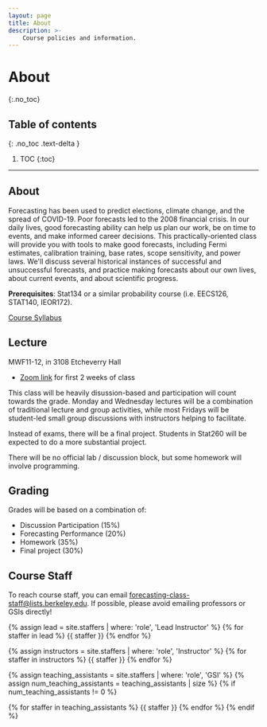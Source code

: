 ```yaml
---
layout: page
title: About
description: >-
    Course policies and information.
---
```


# About
{:.no_toc}

## Table of contents
{: .no_toc .text-delta }

1. TOC
{:toc}

---

## About

Forecasting has been used to predict elections, climate change, and the spread of COVID-19. Poor forecasts led to the 2008 financial crisis. In our daily lives, good forecasting ability can help us plan our work, be on time to events, and make informed career decisions. This practically-oriented class will provide you with tools to make good forecasts, including Fermi estimates, calibration training, base rates, scope sensitivity, and power laws. We'll discuss several historical instances of successful and unsuccessful forecasts, and practice making forecasts about our own lives, about current events, and about scientific progress.

**Prerequisites**: Stat134 or a similar probability course (i.e. EECS126, STAT140, IEOR172).

[Course Syllabus](./assets/syllabus.pdf)

## Lecture

MWF11-12, in 3108 Etcheverry Hall
 * <a href="https://berkeley.zoom.us/j/93592932586?pwd=Y1hBNEp4OGVqWHMvOXZKcmd1L0d6QT09">Zoom link</a> for first 2 weeks of class

This class will be heavily disussion-based and participation will count towards the grade. Monday and Wednesday lectures 
will be a combination of traditional lecture and group activities, while most Fridays will be student-led small 
group discussions with instructors helping to facilitate.

Instead of exams, there will be a final project. Students in Stat260 will be expected to do a more substantial project.

There will be no official lab / discussion block, but some homework will involve programming. 

## Grading

Grades will be based on a combination of:
 * Discussion Participation (15%)
 * Forecasting Performance (20%)
 * Homework (35%)
 * Final project (30%)

## Course Staff

To reach course staff, you can email [forecasting-class-staff@lists.berkeley.edu](mailto:forecasting-class-staff@lists.berkeley.edu). If possible, please avoid emailing professors or GSIs directly!

{% assign lead = site.staffers | where: 'role', 'Lead Instructor' %}
{% for staffer in lead %}
{{ staffer }}
{% endfor %}

{% assign instructors = site.staffers | where: 'role', 'Instructor' %}
{% for staffer in instructors %}
{{ staffer }}
{% endfor %}

{% assign teaching_assistants = site.staffers | where: 'role', 'GSI' %}
{% assign num_teaching_assistants = teaching_assistants | size %}
{% if num_teaching_assistants != 0 %}

{% for staffer in teaching_assistants %}
{{ staffer }}
{% endfor %}
{% endif %}
